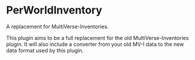 PerWorldInventory
=================

A replacement for MultiVerse-Inventories.

This plugin aims to be a full replacement for the old MultiVerse-Inventories plugin.
It will also include a converter from your old MV-I data to the new data format used
by this plugin.
